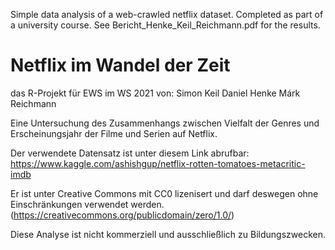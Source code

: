 Simple data analysis of a web-crawled netflix dataset. Completed as part of a university course.
See Bericht_Henke_Keil_Reichmann.pdf for the results.

# Netflix im Wandel der Zeit

das R-Projekt für EWS im WS 2021 von:
    Simon Keil
    Daniel Henke
    Márk Reichmann

Eine Untersuchung des Zusammenhangs zwischen Vielfalt der Genres und Erscheinungsjahr der Filme und Serien auf Netflix.

Der verwendete Datensatz ist unter diesem Link abrufbar:
https://www.kaggle.com/ashishgup/netflix-rotten-tomatoes-metacritic-imdb

Er ist unter Creative Commons mit CC0 lizenisert und darf deswegen ohne Einschränkungen verwendet werden.
(https://creativecommons.org/publicdomain/zero/1.0/)

Diese Analyse ist nicht kommerziell und ausschließlich zu Bildungszwecken.

